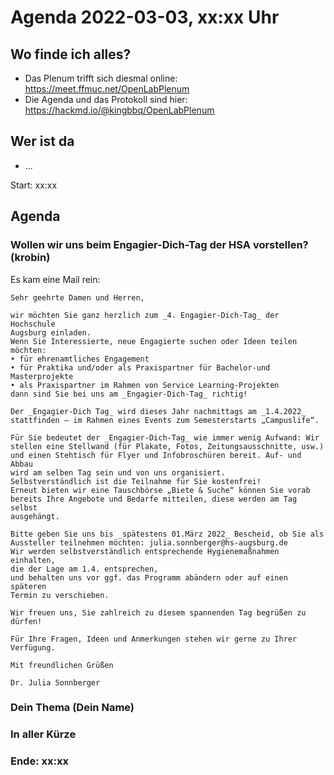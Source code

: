 
# Agenda 2022-03-03, xx:xx Uhr

## Wo finde ich alles?
- Das Plenum trifft sich diesmal online: https://meet.ffmuc.net/OpenLabPlenum
- Die Agenda und das Protokoll sind hier: https://hackmd.io/@kingbbq/OpenLabPlenum

## Wer ist da
- ...

Start: xx:xx

## Agenda

### Wollen wir uns beim Engagier-Dich-Tag der HSA vorstellen? (krobin)
Es kam eine Mail rein:
```
Sehr geehrte Damen und Herren,

wir möchten Sie ganz herzlich zum _4. Engagier-Dich-Tag_ der Hochschule 
Augsburg einladen.
Wenn Sie Interessierte, neue Engagierte suchen oder Ideen teilen möchten:
• für ehrenamtliches Engagement
• für Praktika und/oder als Praxispartner für Bachelor-und Masterprojekte
• als Praxispartner im Rahmen von Service Learning-Projekten
dann sind Sie bei uns am _Engagier-Dich-Tag_ richtig!

Der _Engagier-Dich Tag_ wird dieses Jahr nachmittags am _1.4.2022_ 
stattfinden – im Rahmen eines Events zum Semesterstarts „Campuslife“.

Für Sie bedeutet der _Engagier-Dich-Tag_ wie immer wenig Aufwand: Wir 
stellen eine Stellwand (für Plakate, Fotos, Zeitungsausschnitte, usw.)
und einen Stehtisch für Flyer und Infobroschüren bereit. Auf- und Abbau 
wird am selben Tag sein und von uns organisiert.
Selbstverständlich ist die Teilnahme für Sie kostenfrei!
Erneut bieten wir eine Tauschbörse „Biete & Suche“ können Sie vorab 
bereits Ihre Angebote und Bedarfe mitteilen, diese werden am Tag selbst 
ausgehängt.

Bitte geben Sie uns bis _spätestens 01.März 2022_ Bescheid, ob Sie als 
Aussteller teilnehmen möchten: julia.sonnberger@hs-augsburg.de
Wir werden selbstverständlich entsprechende Hygienemaßnahmen einhalten, 
die der Lage am 1.4. entsprechen,
und behalten uns vor ggf. das Programm abändern oder auf einen späteren 
Termin zu verschieben.

Wir freuen uns, Sie zahlreich zu diesem spannenden Tag begrüßen zu dürfen!

Für Ihre Fragen, Ideen und Anmerkungen stehen wir gerne zu Ihrer Verfügung.

Mit freundlichen Grüßen

Dr. Julia Sonnberger

```

### Dein Thema (Dein Name)

### In aller Kürze
### Ende: xx:xx

